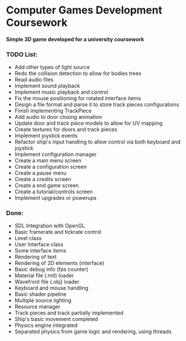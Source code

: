 # Computer Games Development Coursework

#### Simple 3D game developed for a university coursework

### TODO List:

* Add other types of light source
* Redo the collision detection to allow for bodies trees
* Read audio files
* Implement sound playback
* Implement music playback and control
* Fix the mouse positioning for rotated interface items
* Design a file format and parse it to store track pieces configurations
* Finish implementing TrackPiece
* Add audio to door closing animation
* Update door and track piece models to allow for UV mapping
* Create textures for doors and track pieces
* Implement joystick events
* Refactor ship's input handling to allow control via both keyboard and joystick
* Implement configuration manager
* Create a main menu screen
* Create a configuration screen
* Create a pause menu
* Create a credits screen
* Create a end game screen
* Create a tutorial/controls screen
* Implement upgrades or powerups


### Done:

* SDL Integration with OpenGL
* Basic framerate and tickrate control
* Level class
* User Interface class
* Some interface items
* Rendering of text
* Rendering of 2D elements (interface)
* Basic debug info (fps counter)
* Material file (.mtl) loader
* Wavefront file (.obj) loader
* Keyboard and mouse handling
* Basic shader pipeline
* Multiple source lighting
* Resource manager
* Track pieces and track partially implemented
* Ship's basic movement completed
* Physics engine integrated
* Separated physics from game logic and rendering, using threads